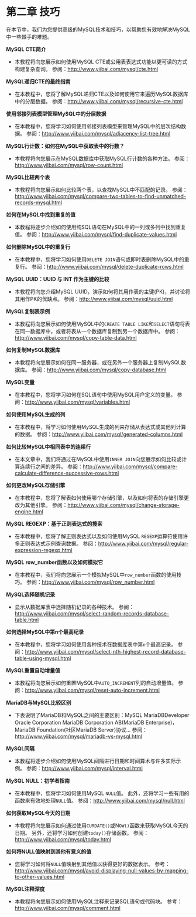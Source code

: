 # 第二章 技巧

在本节中，我们为您提供高级的MySQL技术和技巧，以帮助您有效地解决MySQL中一些棘手的难题。

**MySQL CTE简介**

- 本教程将向您展示如何使用MySQL CTE或公用表表达式功能以更可读的方式构建复杂查询。
  参阅：<http://www.yiibai.com/mysql/cte.html>

**MySQL递归CTE的最终指南**

- 在本教程中，您将了解MySQL递归CTE以及如何使用它来遍历MySQL数据库中的分层数据。
  参阅：<http://www.yiibai.com/mysql/recursive-cte.html>

**使用邻接列表模型管理MySQL中的分层数据**

- 在本教程中，您将学习如何使用邻接列表模型来管理MySQL中的层次结构数据。
  参阅：<http://www.yiibai.com/mysql/adjacency-list-tree.html>

**MySQL行计数：如何在MySQL中获取表中的行数？**

- 本教程将向您展示在MySQL数据库中获取MySQL行计数的各种方法。
  参阅：<http://www.yiibai.com/mysql/row-count.html>

**MySQL比较两个表**

- 本教程将向您展示如何比较两个表，以查找MySQL中不匹配的记录。
  参阅：<http://www.yiibai.com/mysql/compare-two-tables-to-find-unmatched-records-mysql.html>

**如何在MySQL中找到重复的值**

- 本教程将逐步介绍如何使用纯SQL语句在MySQL中的一列或多列中找到重复值。
  参阅：<http://www.yiibai.com/mysql/find-duplicate-values.html>

**如何删除MySQL中的重复行**

- 在本教程中，您将学习如何使用`DELETE JOIN`语句或即时表删除MySQL中的重复行。
  参阅：<http://www.yiibai.com/mysql/delete-duplicate-rows.html>

**MySQL UUID：UUID 与 INT 作为主键的比较**

- 本教程将向您介绍MySQL UUID，演示如何将其用作表的主键(PK)，并讨论将其用作PK的优缺点。
  参阅：<http://www.yiibai.com/mysql/uuid.html>

**MySQL复制表示例**

- 本教程将向您展示如何使用MySQL中的`CREATE TABLE LIKE`和`SELECT`语句将表在同一数据库中，或者将表从一个数据库复制到另一个数据库中。
  参阅：<http://www.yiibai.com/mysql/copy-table-data.html>

**如何复制MySQL数据库**

- 本教程将向您展示如何在同一服务器，或在另外一个服务器上复制MySQL数据库。
  参阅：<http://www.yiibai.com/mysql/copy-database.html>

**MySQL变量**

- 在本教程中，您将学习如何在SQL语句中使用MySQL用户定义的变量。
  参阅：<http://www.yiibai.com/mysql/variables.html>

**如何使用MySQL生成的列**

- 在本教程中，将学习如何使用MySQL生成的列来存储从表达式或其他列计算的数据。
  参阅：<http://www.yiibai.com/mysql/generated-columns.html>

**如何比较MySQL中相同表中的连续行**

- 在本文章中，我们将通过在MySQL中使用`INNER JOIN`向您展示如何比较或计算连续行之间的差异。
  参阅：<http://www.yiibai.com/mysql/compare-calculate-difference-successive-rows.html>

**如何更改MySQL存储引擎**

- 在本教程中，您将了解表如何使用哪个存储引擎，以及如何将表的存储引擎更改为其他引擎。
  参阅：<http://www.yiibai.com/mysql/change-storage-engine.html>

**MySQL REGEXP：基于正则表达式的搜索**

- 在本教程中，您将了解正则表达式以及如何使用MySQL `REGEXP`运算符使用许多正则表达式示例查询数据。
  参阅：<http://www.yiibai.com/mysql/regular-expression-regexp.html>

**MySQL row_number函数以及如何模拟它**

- 在本教程中，我们将向您展示一个模拟MySQL中`row_number`函数的使用技巧。
  参阅：<http://www.yiibai.com/mysql/row_number.html>

**MySQL选择随机记录**

- 显示从数据库表中选择随机记录的各种技术。
  参阅：<http://www.yiibai.com/mysql/select-random-records-database-table.html>

**如何选择MySQL中第n个最高纪录**

- 在本教程中，您将学习如何使用各种技术在数据库表中第`n`个最高记录。
  参阅：<http://www.yiibai.com/mysql/select-nth-highest-record-database-table-using-mysql.html>

**MySQL重置自动增量值**

- 本教程将向您展示如何重置MySQL中`AUTO_INCREMENT`列的自动增量值。
  参阅：<http://www.yiibai.com/mysql/reset-auto-increment.html>

**MariaDB与MySQL比较区别**

- 下表说明了MariaDB和MySQL之间的主要区别：MySQL MariaDBDeveloper Oracle Corporation MariaDB Corporation AB(MariaDB Enterprise)，MariaDB Foundation(社区MariaDB Server)协议…
  参阅：<http://www.yiibai.com/mysql/mariadb-vs-mysql.html>

**MySQL间隔**

- 本教程将逐步介绍如何使用MySQL间隔进行日期和时间算术与许多实际示例。
  参阅：<http://www.yiibai.com/mysql/interval.html>

**MySQL NULL：初学者指南**

- 在本教程中，您将学习如何使用MySQL `NULL`值。 此外，还将学习一些有用的函数来有效地处理`NULL`值。
  参阅：<http://www.yiibai.com/mysql/null.html>

**如何获取MySQL今天的日期**

- 本教程将向您展示如何通过使用`CURDATE()`或N`OW()`函数来获取MySQL今天的日期。 另外，还将学习如何创建`today()`存储函数。
  参阅：<http://www.yiibai.com/mysql/today.html>

**如何将NULL值映射到其他有意义的值**

- 您将学习如何将`NULL`值映射到其他值以获得更好的数据表示。
  参考：<http://www.yiibai.com/mysql/avoid-displaying-null-values-by-mapping-to-other-values.html>

**MySQL注释深度**

- 本教程将向您展示如何使用MySQL注释来记录SQL语句或代码块。
  参考：<http://www.yiibai.com/mysql/comment.html>